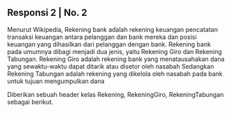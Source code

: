## Responsi 2 | No. 2

Menurut Wikipedia, Rekening bank adalah rekening keuangan pencatatan transaksi keuangan antara pelanggan dan bank mereka dan posisi keuangan yang dihasilkan dari pelanggan dengan bank.
Rekening bank pada umumnya dibagi menjadi dua jenis, yaitu Rekening Giro dan Rekening Tabungan. Rekening Giro adalah rekening bank yang menatausahakan dana yang sewaktu-waktu dapat ditarik atau disetor oleh nasabah Sedangkan Rekening Tabungan adalah rekening yang dikelola oleh nasabah pada bank untuk tujuan mengumpulkan dana

Diberikan sebuah header kelas Rekening, RekeningGiro, RekeningTabungan sebagai berikut.